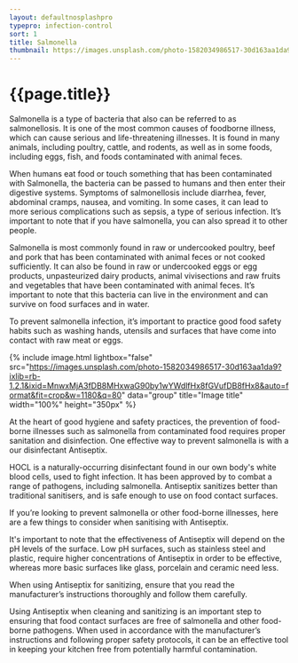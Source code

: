 ```yaml
---
layout: defaultnosplashpro
typepro: infection-control
sort: 1
title: Salmonella
thumbnail: https://images.unsplash.com/photo-1582034986517-30d163aa1da9?ixlib=rb-1.2.1&ixid=MnwxMjA3fDB8MHxwaG90by1wYWdlfHx8fGVufDB8fHx8&auto=format&fit=crop&w=1180&q=80
---
```

# {{page.title}}

Salmonella is a type of bacteria that also can be referred to as salmonellosis. It is one of the most common causes of foodborne illness, which can cause serious and life-threatening illnesses. It is found in many animals, including poultry, cattle, and rodents, as well as in some foods, including eggs, fish, and foods contaminated with animal feces.

When humans eat food or touch something that has been contaminated with Salmonella, the bacteria can be passed to humans and then enter their digestive systems. Symptoms of salmonellosis include diarrhea, fever, abdominal cramps, nausea, and vomiting. In some cases, it can lead to more serious complications such as sepsis, a type of serious infection. It’s important to note that if you have salmonella, you can also spread it to other people.

Salmonella is most commonly found in raw or undercooked poultry, beef and pork that has been contaminated with animal feces or not cooked sufficiently. It can also be found in raw or undercooked eggs or egg products, unpasteurized dairy products, animal vivisections and raw fruits and vegetables that have been contaminated with animal feces. It’s important to note that this bacteria can live in the environment and can survive on food surfaces and in water.

To prevent salmonella infection, it’s important to practice good food safety habits such as washing hands, utensils and surfaces that have come into contact with raw meat or eggs. 

{% include image.html lightbox="false" src="https://images.unsplash.com/photo-1582034986517-30d163aa1da9?ixlib=rb-1.2.1&ixid=MnwxMjA3fDB8MHxwaG90by1wYWdlfHx8fGVufDB8fHx8&auto=format&fit=crop&w=1180&q=80" data="group" title="Image title" width="100%" height="350px" %}

At the heart of good hygiene and safety practices, the prevention of food-borne illnesses such as salmonella from contaminated food requires proper sanitation and disinfection. One effective way to prevent salmonella is with a our disinfectant Antiseptix. 

HOCL is a naturally-occurring disinfectant found in our own body's white blood cells, used to fight infection. It has been approved by to combat a range of pathogens, including salmonella. Antiseptix sanitizes better than traditional sanitisers, and is safe enough to use on food contact surfaces.

If you’re looking to prevent salmonella or other food-borne illnesses, here are a few things to consider when sanitising with Antiseptix. 

It's important to note that the effectiveness of Antiseptix will depend on the pH levels of the surface. Low pH surfaces, such as stainless steel and plastic, require higher concentrations of Antiseptix in order to be effective, whereas more basic surfaces like glass, porcelain and ceramic need less.

When using Antiseptix for sanitizing, ensure that you read the manufacturer’s instructions thoroughly and follow them carefully. 

Using Antiseptix when cleaning and sanitizing is an important step to ensuring that food contact surfaces are free of salmonella and other food-borne pathogens. When used in accordance with the manufacturer’s instructions and following proper safety protocols, it can be an effective tool in keeping your kitchen free from potentially harmful contamination.